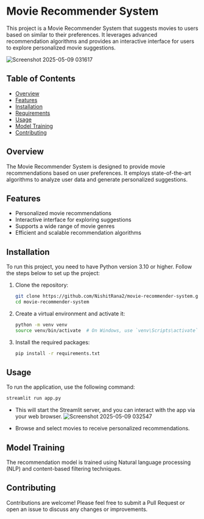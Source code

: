 # Movie Recommender System

This project is a Movie Recommender System that suggests movies to users based on similar to their preferences. It leverages advanced recommendation algorithms and provides an interactive interface for users to explore personalized movie suggestions.

![Screenshot 2025-05-09 031617](https://github.com/user-attachments/assets/cb090355-441b-49d2-938f-af850ae45e55)


## Table of Contents
- [Overview](#overview)
- [Features](#features)
- [Installation](#installation)
- [Requirements](#requirements)
- [Usage](#usage)
- [Model Training](#model-training)
- [Contributing](#contributing)

## Overview

The Movie Recommender System is designed to provide movie recommendations based on user preferences. It employs state-of-the-art algorithms to analyze user data and generate personalized suggestions.

## Features

- Personalized movie recommendations
- Interactive interface for exploring suggestions
- Supports a wide range of movie genres
- Efficient and scalable recommendation algorithms

## Installation

To run this project, you need to have Python version 3.10 or higher. Follow the steps below to set up the project:

1. Clone the repository:
    ```bash
    git clone https://github.com/NishitRana2/movie-recommender-system.git
    cd movie-recommender-system
    ```

2. Create a virtual environment and activate it:
    ```bash
    python -m venv venv
    source venv/bin/activate  # On Windows, use `venv\Scripts\activate`
    ```

3. Install the required packages:
    ```bash
    pip install -r requirements.txt
    ```


## Usage

To run the application, use the following command:
```bash
streamlit run app.py
```
- This will start the Streamlit server, and you can interact with the app via your web browser.
![Screenshot 2025-05-09 032547](https://github.com/user-attachments/assets/9881fc06-6dbd-4755-b1bf-65406a355024)

- Browse and select movies to receive personalized recommendations.


## Model Training
The recommendation model is trained using Natural language processing (NLP) and  content-based filtering techniques.


## Contributing
Contributions are welcome! Please feel free to submit a Pull Request or open an issue to discuss any changes or improvements.
